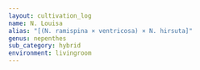 ```yaml
---
layout: cultivation_log
name: N. Louisa
alias: "[(N. ramispina × ventricosa) × N. hirsuta]"
genus: nepenthes
sub_category: hybrid
environment: livingroom
---
```

